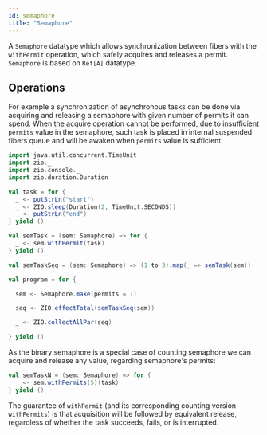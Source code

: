 ```yaml
---
id: semaphore
title: "Semaphore"
---
```


A `Semaphore` datatype which allows synchronization between fibers with the `withPermit` operation, which safely acquires and releases a permit.
`Semaphore` is based on `Ref[A]` datatype.

## Operations

For example a synchronization of asynchronous tasks can 
be done via acquiring and releasing a semaphore with given number of permits it can spend.
When the acquire operation cannot be performed, due to insufficient `permits` value in the semaphore, such task 
is placed in internal suspended fibers queue and will be awaken when `permits` value is sufficient:

```scala
import java.util.concurrent.TimeUnit
import zio._
import zio.console._
import zio.duration.Duration

val task = for {
  _ <- putStrLn("start")
  _ <- ZIO.sleep(Duration(2, TimeUnit.SECONDS))
  _ <- putStrLn("end")
} yield ()

val semTask = (sem: Semaphore) => for {
  _ <- sem.withPermit(task)
} yield ()

val semTaskSeq = (sem: Semaphore) => (1 to 3).map(_ => semTask(sem))

val program = for {

  sem <- Semaphore.make(permits = 1)

  seq <- ZIO.effectTotal(semTaskSeq(sem))

  _ <- ZIO.collectAllPar(seq)

} yield ()
```

As the binary semaphore is a special case of counting semaphore 
we can acquire and release any value, regarding semaphore's permits:

```scala
val semTaskN = (sem: Semaphore) => for {
  _ <- sem.withPermits(5)(task)
} yield ()
```

The guarantee of `withPermit` (and its corresponding counting version `withPermits`) is that acquisition will be followed by equivalent release, regardless of whether the task succeeds, fails, or is interrupted.
